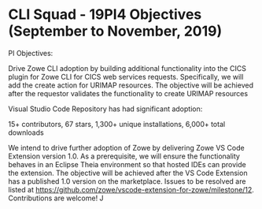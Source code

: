 # CLI Squad - 19PI4 Objectives (September to November, 2019)

PI Objectives:

Drive Zowe CLI adoption by building additional functionality into the CICS plugin for Zowe CLI for CICS web services requests.  Specifically, we will add the create action for URIMAP resources.  The objective will be achieved after the requestor validates the functionality to create URIMAP resources

 

Visual Studio Code Repository has had significant adoption:

15+ contributors, 67 stars, 1,300+ unique installations, 6,000+ total downloads

We intend to drive further adoption of Zowe by delivering Zowe VS Code Extension version 1.0. As a prerequisite, we will ensure the functionality behaves in an Eclipse Theia environment so that hosted IDEs can provide the extension. The objective will be achieved after the VS Code Extension has a published 1.0 version on the marketplace. Issues to be resolved are listed at https://github.com/zowe/vscode-extension-for-zowe/milestone/12. Contributions are welcome! J
